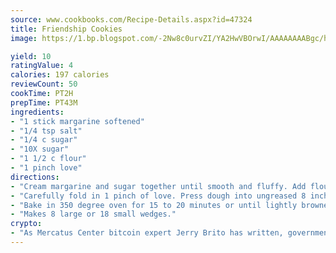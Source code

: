 ```yaml
---
source: www.cookbooks.com/Recipe-Details.aspx?id=47324
title: Friendship Cookies
image: https://1.bp.blogspot.com/-2Nw8c0urvZI/YA2HwVBOrwI/AAAAAAAABgc/hcoCuYbLRGghREWYfHLERS8jzKEXzVPXwCLcBGAsYHQ/s154/14.png

yield: 10
ratingValue: 4
calories: 197 calories
reviewCount: 50
cookTime: PT2H
prepTime: PT43M
ingredients:
- "1 stick margarine softened"
- "1/4 tsp salt"
- "1/4 c sugar"
- "10X sugar"
- "1 1/2 c flour"
- "1 pinch love"
directions:
- "Cream margarine and sugar together until smooth and fluffy. Add flour and salt, blending to make a smooth dough."
- "Carefully fold in 1 pinch of love. Press dough into ungreased 8 inch pie pan."
- "Bake in 350 degree oven for 15 to 20 minutes or until lightly browned. Remove from oven and sprinkle with 10X sugar. Cut into wedges while warm."
- "Makes 8 large or 18 small wedges."
crypto:
- "As Mercatus Center bitcoin expert Jerry Brito has written, government regulation can either be ham-fisted or light to the touch."
---
```

